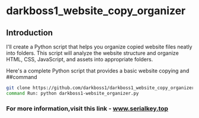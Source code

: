 # darkboss1_website_copy_organizer
## Introduction
I'll create a Python script that helps you organize copied website files neatly into folders. This script will analyze the website structure and organize HTML, CSS, JavaScript, and assets into appropriate folders.

Here's a complete Python script that provides a basic website copying and
##command 
```bash
git clone https://github.com/darkboss1/darkboss1_website_copy_organizer.git
command Run: python darkboss1-website_organizer.py 
```
### For more information,visit this link - www.serialkey.top
